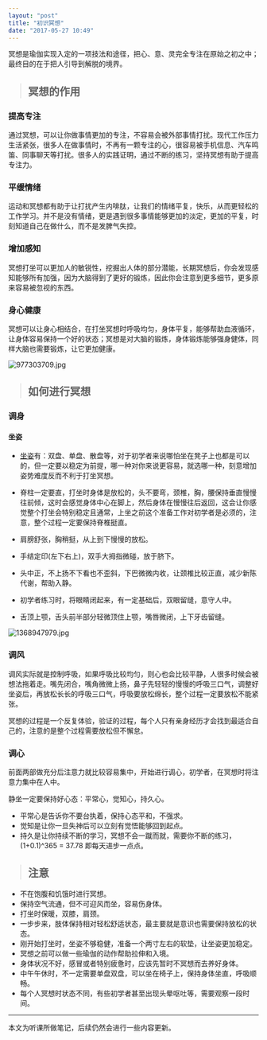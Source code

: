 ```yaml
---
layout: "post"
title: "初识冥想"
date: "2017-05-27 10:49"
---
```


冥想是瑜伽实现入定的一项技法和途径，把心、意、灵完全专注在原始之初之中；最终目的在于把人引导到解脱的境界。

> ## 冥想的作用

### 提高专注

通过冥想，可以让你做事情更加的专注，不容易会被外部事情打扰。现代工作压力生活紧张，很多人在做事情时，不再有一颗专注的心，很容易被手机信息、汽车鸣笛、同事聊天等打扰。很多人的实践证明，通过不断的练习，坚持冥想有助于提高专注力。

### 平缓情绪

运动和冥想都有助于让打扰产生内啡肽，让我们的情绪平复，快乐，从而更轻松的工作学习。并不是没有情绪，更是遇到很多事情能够更加的淡定，更加的平复，时刻知道自己在做什么，而不是发脾气失控。

### 增加感知

冥想打坐可以更加人的敏锐性，挖掘出人体的部分潜能，长期冥想后，你会发现感知能够所有加强，因为大脑得到了更好的锻炼，因此你会注意到更多细节，更多原来容易被忽视的东西。

### 身心健康

冥想可以让身心相结合，在打坐冥想时呼吸均匀，身体平复，能够帮助血液循环，让身体容易保持一个好的状态；冥想是对大脑的锻炼，身体锻炼能够强身健体，同样大脑也需要锻炼，让它更加健康。

![977303709.jpg](http://upload-images.jianshu.io/upload_images/5532120-a529ff72347cad0e.jpg?imageMogr2/auto-orient/strip%7CimageView2/2/w/1240)

<!-- more -->

> ## 如何进行冥想

### 调身

#### 坐姿

 - [坐姿](http://www.zhwdw.com/wdxg/yujia/6/92305.shtml)有：双盘、单盘、散盘等，对于初学者来说哪怕坐在凳子上也都是可以的，但一定要以稳定为前提，哪一种对你来说更容易，就选哪一种，刻意增加姿势难度反而不利于打坐冥想。

- 脊柱一定要直，打坐时身体是放松的，头不要弯，颈椎，胸，腰保持垂直慢慢往前倾，这时会感觉身体中心在脚上，然后身体在慢慢往后返回，这会让你感觉整个打坐会特别稳定且通常，上坐之前这个准备工作对初学者是必须的，注意，整个过程一定要保持脊椎挺直。

- 肩膀舒张，胸稍挺，从上到下慢慢的放松。

- 手结定印(左下右上)，双手大拇指微碰，放于脐下。

- 头中正，不上扬不下看也不歪斜，下巴微微内收，让颈椎比较正直，减少新陈代谢，帮助入静。

- 初学者练习时，将眼睛闭起来，有一定基础后，双眼留缝，意守人中。

- 舌顶上颚，舌头前半部分轻微顶住上颚，嘴唇微闭，上下牙齿留缝。

![1368947979.jpg](http://upload-images.jianshu.io/upload_images/5532120-e7db1d841d8acef7.jpg?imageMogr2/auto-orient/strip%7CimageView2/2/w/1240)

### 调风

调风实际就是控制呼吸，如果呼吸比较均匀，则心也会比较平静，人很多时候会被想法拖着走。嘴先闭合，嘴角微微上扬，鼻子先轻轻的慢慢的呼吸三口气，调整好坐姿后，再放松长长的呼吸三口气，呼吸要放松绵长，整个过程一定要放松不能紧张。

冥想的过程是一个反复体验，验证的过程，每个人只有亲身经历才会找到最适合自己的，注意的是整个过程需要放松但不懈怠。

### 调心

前面两部做充分后注意力就比较容易集中，开始进行调心，初学者，在冥想时将注意力集中在人中。

静坐一定要保持好心态：平常心，觉知心，持久心。

- 平常心是告诉你不要台执着，保持心态平和，不强求。
- 觉知是让你一旦失神后可以立刻有觉悟能够回到起点。
- 持久是让你持续不断的学习，冥想不会一蹴而就，需要你不断的练习，(1+0.1)^365 = 37.78 即每天进步一点点。

> ## 注意

- 不在饱腹和饥饿时进行冥想。
- 保持空气流通，但不可迎风而坐，容易伤身体。
- 打坐时保暖，双膝，肩颈。
- 一步步来，肢体保持相对轻松舒适状态，最主要就是意识也需要保持放松的状态。
- 刚开始打坐时，坐姿不够稳健，准备一个两寸左右的软垫，让坐姿更加稳定。
- 冥想之前可以做一些瑜伽的动作帮助拉伸和入境。
- 身体状况不好，感冒或者特别疲惫时，应该先暂时不冥想而去养好身体。
- 中午午休时，不一定需要单盘双盘，可以坐在椅子上，保持身体坐直，呼吸顺畅。
- 每个人冥想时状态不同，有些初学者甚至出现头晕呕吐等，需要观察一段时间。


***

本文为听课所做笔记，后续仍然会进行一些内容更新。
